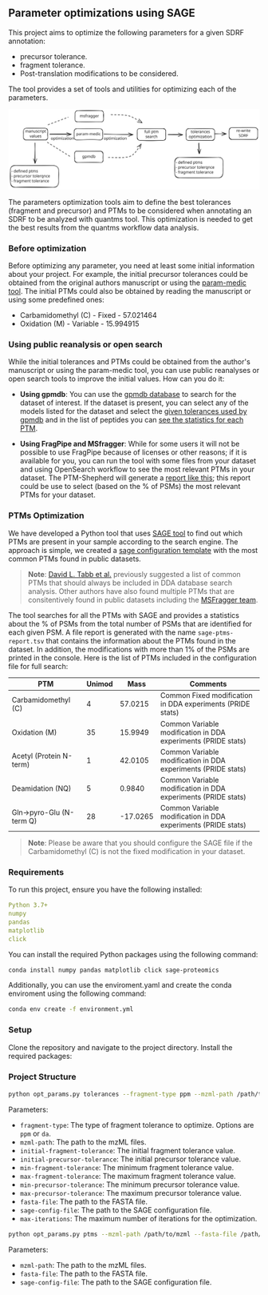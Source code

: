 ## Parameter optimizations using SAGE

This project aims to optimize the following parameters for a given SDRF annotation: 
- precursor tolerance. 
- fragment tolerance. 
- Post-translation modifications to be considered. 

The tool provides a set of tools and utilities for optimizing each of the parameters.

![Optimization Process](docs/flow.svg)

The parameters optimization tools aim to define the best tolerances (fragment and precursor) and PTMs to be considered when annotating an SDRF to be analyzed with quantms tool. This optimization is needed to get the best results from the quantms workflow data analysis.

### Before optimization

Before optimizing any parameter, you need at least some initial information about your project. For example, the initial precursor tolerances could be obtained from the original authors manuscript or using the [param-medic tool](param_medic.py). The initial PTMs could also be obtained by reading the manuscript or using some predefined ones: 
 - Carbamidomethyl (C) - Fixed - 57.021464
 - Oxidation (M) - Variable - 15.994915

### Using public reanalysis or open search

While the initial tolerances and PTMs could be obtained from the author's manuscript or using the param-medic tool, you can use public reanalyses or open search tools to improve the initial values. How can you do it: 

- **Using gpmdb**: You can use the [gpmdb database](https://gpmdb.thegpm.org/) to search for the dataset of interest. If the dataset is present, you can select any of the models listed for the dataset and select the [given tolerances used by gpmdb](https://gpmdb.thegpm.org/thegpm-cgi/model.pl?path=/gpm/archive/323/GPM32310000436.xml&proex=-1&npep=0&ltype=) and in the list of peptides you can [see the statistics for each PTM](https://gpmdb.thegpm.org/thegpm-cgi/phplctab.pl?path=/gpm/archive/323/GPM32310000436.xml&proex=-1&npep=0&ltype=). 

- **Using FragPipe and MSfragger**: While for some users it will not be possible to use FragPipe because of licenses or other reasons; if it is available for you, you can run the tool with some files from your dataset and using OpenSearch workflow to see the most relevant PTMs in your dataset. The PTM-Shepherd will generate a [report like this](https://github.com/bigbio/multiomics-configs/blob/master/opt-params/PXD000561/PXD000561.global.modsummary.tsv); this report could be use to select (based on the % of PSMs) the most relevant PTMs for your dataset.

### PTMs Optimization

We have developed a Python tool that uses [SAGE tool](https://github.com/lazear/sage) to find out which PTMs are present in your sample according to the search engine. The approach is simple, we created a [sage configuration template](general-sage-ptms-full.json) with the most common PTMs found in public datasets. 

> **Note**: [David L. Tabb et al.](https://doi.org/10.1016/j.ijms.2019.116266) previously suggested a list of common PTMs that should always be included in DDA database search analysis. Other authors have also found multiple PTMs that are consitentively found in public datasets including the [MSFragger team](10.1038/nmeth.4256).
 
The tool searches for all the PTMs with SAGE and provides a statistics about the % of PSMs from the total number of PSMs that are identified for each given PSM. A file report is generated with the name `sage-ptms-report.tsv` that contains the information about the PTMs found in the dataset. In addition, the modifications with more than 1% of the PSMs are printed in the console. Here is the list of PTMs included in the configuration file for full search: 

| PTM                     | Unimod  | Mass     | Comments                                                      |
|-------------------------|---------|----------|---------------------------------------------------------------|
| Carbamidomethyl (C)     | 4       | 57.0215  | Common Fixed modification in DDA experiments (PRIDE stats)    |
| Oxidation (M)           | 35      | 15.9949  | Common Variable modification in DDA experiments (PRIDE stats) |
| Acetyl (Protein N-term) | 1       | 42.0105  | Common Variable modification in DDA experiments (PRIDE stats) |
| Deamidation (NQ)        | 5       | 0.9840   | Common Variable modification in DDA experiments (PRIDE stats) |
|Gln->pyro-Glu (N-term Q) | 28      | -17.0265 | Common Variable modification in DDA experiments (PRIDE stats) |


> **Note**: Please be aware that you should configure the SAGE file if the Carbamidomethyl (C) is not the fixed modification in your dataset.


### Requirements

To run this project, ensure you have the following installed:

```yaml
Python 3.7+
numpy
pandas
matplotlib
click
```

You can install the required Python packages using the following command:

```bash
conda install numpy pandas matplotlib click sage-proteomics
```

Additionally, you can use the enviroment.yaml and create the conda enviroment using the following command: 

```bash
conda env create -f environment.yml
```

### Setup

Clone the repository and navigate to the project directory. Install the required packages:

### Project Structure

```bash
python opt_params.py tolerances --fragment-type ppm --mzml-path /path/to/mzml --initial-fragment-tolerance 20 --initial-precursor-tolerance 20 --min-fragment-tolerance 1 --max-fragment-tolerance 50 --min-precursor-tolerance 10 --max-precursor-tolerance 50 --fasta-file /path/to/fasta --sage-config-file /path/to/sage_config.json --max-iterations 10
```
Parameters: 
- `fragment-type`: The type of fragment tolerance to optimize. Options are `ppm` or `da`.
- `mzml-path`: The path to the mzML files.
- `initial-fragment-tolerance`: The initial fragment tolerance value.
- `initial-precursor-tolerance`: The initial precursor tolerance value.
- `min-fragment-tolerance`: The minimum fragment tolerance value.
- `max-fragment-tolerance`: The maximum fragment tolerance value.
- `min-precursor-tolerance`: The minimum precursor tolerance value.
- `max-precursor-tolerance`: The maximum precursor tolerance value.
- `fasta-file`: The path to the FASTA file.
- `sage-config-file`: The path to the SAGE configuration file.
- `max-iterations`: The maximum number of iterations for the optimization.

```bash
python opt_params.py ptms --mzml-path /path/to/mzml --fasta-file /path/to/fasta --sage-config-file /path/to/sage_config.json
```

Parameters:
- `mzml-path`: The path to the mzML files.
- `fasta-file`: The path to the FASTA file.
- `sage-config-file`: The path to the SAGE configuration file.

